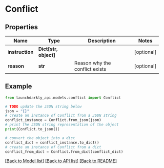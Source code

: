 # Conflict


## Properties

Name | Type | Description | Notes
------------ | ------------- | ------------- | -------------
**instruction** | **Dict[str, object]** |  | [optional] 
**reason** | **str** | Reason why the conflict exists | [optional] 

## Example

```python
from launchdarkly_api.models.conflict import Conflict

# TODO update the JSON string below
json = "{}"
# create an instance of Conflict from a JSON string
conflict_instance = Conflict.from_json(json)
# print the JSON string representation of the object
print(Conflict.to_json())

# convert the object into a dict
conflict_dict = conflict_instance.to_dict()
# create an instance of Conflict from a dict
conflict_from_dict = Conflict.from_dict(conflict_dict)
```
[[Back to Model list]](../README.md#documentation-for-models) [[Back to API list]](../README.md#documentation-for-api-endpoints) [[Back to README]](../README.md)


